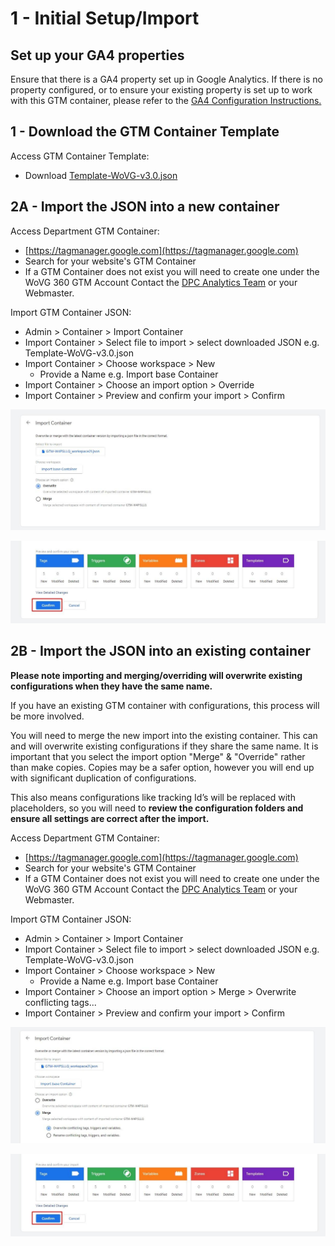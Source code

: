 # **1 - Initial Setup/Import**

## **Set up your GA4 properties**
Ensure that there is a GA4 property set up in Google Analytics. If there is no property configured, or to ensure your existing property is set up to work with this GTM container, please refer to the [GA4 Configuration Instructions.](https://github.com/dpc-sdp/WoVG-GMP-360/blob/4aa45272ddb8b3f136685594bced2d69eb3f8181/GA360/README.md)

## **1 - Download the GTM Container Template**

Access GTM Container Template:
* Download [Template-WoVG-v3.0.json](Template-WoVG-v3.0.json)

## **2A - Import the JSON into a new container**

Access Department GTM Container:

* [https://tagmanager.google.com](https://tagmanager.google.com)
* Search for your website's GTM Container
* If a GTM Container does not exist you will need to create one under the WoVG 360 GTM Account Contact the [DPC Analytics Team](https://digital-engagement.atlassian.net/servicedesk/customer/portal/11/group/16/create/69) or your Webmaster.

Import GTM Container JSON:

* Admin > Container > Import Container
* Import Container > Select file to import > select downloaded JSON e.g. Template-WoVG-v3.0.json
* Import Container > Choose workspace > New
    * Provide a Name e.g. Import base Container
* Import Container > Choose an import option > Override
* Import Container > Preview and confirm your import > Confirm

![alt_text](assets/image16.jpg "image_tooltip")

![alt_text](assets/image18.jpg "image_tooltip")

## **2B - Import the JSON into an existing container**

**Please note importing and merging/overriding will overwrite existing configurations when they have the same name.**

If you have an existing GTM container with configurations, this process will be more involved.

You will need to merge the new import into the existing container. This can and will overwrite existing configurations if they share the same name. It is important that you select the import option "Merge" & "Override" rather than make copies. Copies may be a safer option, however you will end up with significant duplication of configurations.

This also means configurations like tracking Id’s will be replaced with placeholders, so you will need to **review the configuration folders and ensure all settings are correct after the import.**

Access Department GTM Container:

* [https://tagmanager.google.com](https://tagmanager.google.com)
* Search for your website's GTM Container
* If a GTM Container does not exist you will need to create one under the WoVG 360 GTM Account Contact the [DPC Analytics Team](https://digital-engagement.atlassian.net/servicedesk/customer/portal/11/group/16/create/69) or your Webmaster.

Import GTM Container JSON:

* Admin > Container > Import Container
* Import Container > Select file to import > select downloaded JSON e.g. Template-WoVG-v3.0.json
* Import Container > Choose workspace > New
    * Provide a Name e.g. Import base Container
* Import Container > Choose an import option > Merge > Overwrite conflicting tags...
* Import Container > Preview and confirm your import > Confirm

![alt_text](assets/image24.jpg "image_tooltip")

![alt_text](assets/image18.jpg "image_tooltip")
